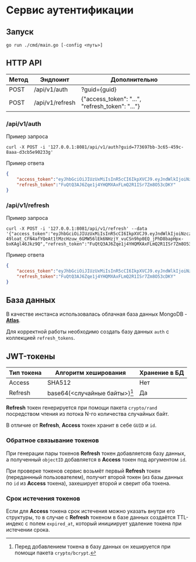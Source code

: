 # Сервис аутентификации

## Запуск

```
go run ./cmd/main.go [-config <путь>]
```

## HTTP API

| Метод | Эндпоинт | Дополнительно
| ----------- | ----------- | ----------- |
| POST | /api/v1/auth | ?guid={guid} |
| POST | /api/v1/refresh | {"access_token": "...", "refresh_token": "..."} |

### /api/v1/auth

Пример запроса

```
curl -X POST -i '127.0.0.1:8081/api/v1/auth?guid=773697bb-3c65-459c-8aaa-d3cb5e90233g'
```

Пример ответа

``` json
{
	"access_token":"eyJhbGciOiJIUzUxMiIsInR5cCI6IkpXVCJ9.eyJndWlkIjoiNzczNjk3YmItM2M2NS00NTljLThhYWEtZDNjYjVlOTAyMzNnIiwiaWQiOiI2NTA0MzJmNzhmZmNmZmI0MDk4NDI1NWMiLCJleHAiOjE2OTQ3Nzc2MDd9.3kmP-49loat_CFN4afYQeAt1tMzcHzuw_6GMW56lEk6NHzjY_vuCSn9hp0EQ_jPhD8bapHpx-bxKAgl46Jkz9Q",
	"refresh_token":"FuQtQ3AJ6Zqe1j4YHQMXAxFLmQ2R1ISr7Zm8O53cDKY"
}
```

### /api/v1/refresh

Пример запроса

```
curl -X POST -i '127.0.0.1:8081/api/v1/refresh' --data '{"access_token":"eyJhbGciOiJIUzUxMiIsInR5cCI6IkpXVCJ9.eyJndWlkIjoiNzczNjk3YmItM2M2NS00NTljLThhYWEtZDNjYjVlOTAyMzNnIiwiaWQiOiI2NTA0MzJmNzhmZmNmZmI0MDk4NDI1NWMiLCJleHAiOjE2OTQ3Nzc2MDd9.3kmP-49loat_CFN4afYQeAt1tMzcHzuw_6GMW56lEk6NHzjY_vuCSn9hp0EQ_jPhD8bapHpx-bxKAgl46Jkz9Q","refresh_token":"FuQtQ3AJ6Zqe1j4YHQMXAxFLmQ2R1ISr7Zm8O53cDKY"}'
```

Пример ответа

``` json
{
	"access_token":"eyJhbGciOiJIUzUxMiIsInR5cCI6IkpXVCJ9.eyJndWlkIjoiNzczNjk3YmItM2M2NS00NTljLThhYWEtZDNjYjVlOTAyMzNnIiwiaWQiOiI2NTA0MzJmNzhmZmNmZmI0MDk4NDI1NWMiLCJleHAiOjE2OTQ3Nzc2MDd9.3kmP-49loat_CFN4afYQeAt1tMzcHzuw_6GMW56lEk6NHzjY_vuCSn9hp0EQ_jPhD8bapHpx-bxKAgl46Jkz9Q",
	"refresh_token":"FuQtQ3AJ6Zqe1j4YHQMXAxFLmQ2R1ISr7Zm8O53cDKY"
}
```

## База данных

В качестве инстанса использовалась облачная база данных MongoDB - [**Atlas**](https://www.mongodb.com/atlas).

Для корректной работы необходимо создать базу данных ```auth``` с коллекцией ```refresh_tokens```.

## JWT-токены

| Тип токена | Алгоритм хеширования | Хранение в БД |
| ----------- | ----------- | ----------- |
| Access | SHA512 | Нет
| Refresh | base64(<случайные байты>)[^1] | Да

[^1]: Перед добавлением токена в базу данных он хешируется при помощи пакета ```crypto/bcrypt```.

**Refresh** токен генерируется при помощи пакета ```crypto/rand``` посредством чтения из потока N-го количества случайных байт.

В отличие от **Refresh**, **Access** токен хранит в себе ```GUID``` и ```id```.

### Обратное связывание токенов

При генерации пары токенов **Refresh** токен добавляетсяв базу данных, а полученный ```objectID``` добавляется в **Access** токен под аргументом ```id```.

При проверке токенов сервис возьмёт первый **Refresh** токен (переданнный пользователем), получит второй токен (из базы данных по ```id``` из **Access** токена), захеширует второй и сверит оба токена.

### Срок истечения токенов

Если для **Access** токена срок истечения можно указать внутри его структуры, то в случае с **Refresh** токеном в базе данных создаётся TTL-индекс с полем ```expired_at```, который инициирует удаление токена при истечении срока.